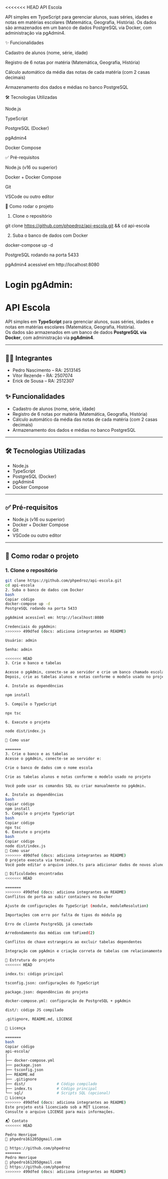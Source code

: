 <<<<<<< HEAD
API Escola

API simples em TypeScript para gerenciar alunos, suas séries, idades e notas em matérias escolares (Matemática, Geografia, História).
Os dados são armazenados em um banco de dados PostgreSQL via Docker, com administração via pgAdmin4.

✨ Funcionalidades

Cadastro de alunos (nome, série, idade)

Registro de 6 notas por matéria (Matemática, Geografia, História)

Cálculo automático da média das notas de cada matéria (com 2 casas decimais)

Armazenamento dos dados e médias no banco PostgreSQL

🛠 Tecnologias Utilizadas

Node.js

TypeScript

PostgreSQL (Docker)

pgAdmin4

Docker Compose

✅ Pré-requisitos

Node.js (v16 ou superior)

Docker + Docker Compose

Git

VSCode ou outro editor

🚀 Como rodar o projeto
1. Clone o repositório

git clone https://github.com/phpedroz/api-escola.git && cd api-escola

2. Suba o banco de dados com Docker

docker-compose up -d

PostgreSQL rodando na porta 5433

pgAdmin4 acessível em http://localhost:8080

Login pgAdmin:
=======
# API Escola

API simples em **TypeScript** para gerenciar alunos, suas séries, idades e notas em matérias escolares (Matemática, Geografia, História).  
Os dados são armazenados em um banco de dados **PostgreSQL via Docker**, com administração via **pgAdmin4**.

---

## 👨‍💻 Integrantes

- Pedro Nascimento – RA: 2513145
- Vitor Rezende – RA: 2507074
- Erick de Sousa – RA: 2512307

## ✨ Funcionalidades

- Cadastro de alunos (nome, série, idade)
- Registro de 6 notas por matéria (Matemática, Geografia, História)
- Cálculo automático da média das notas de cada matéria (com 2 casas decimais)
- Armazenamento dos dados e médias no banco PostgreSQL

---

## 🛠 Tecnologias Utilizadas

- Node.js
- TypeScript
- PostgreSQL (Docker)
- pgAdmin4
- Docker Compose

---

## ✅ Pré-requisitos

- Node.js (v16 ou superior)
- Docker + Docker Compose
- Git
- VSCode ou outro editor

---

## 🚀 Como rodar o projeto

### 1. Clone o repositório

```bash
git clone https://github.com/phpedroz/api-escola.git
cd api-escola
2. Suba o banco de dados com Docker
bash
Copiar código
docker-compose up -d
PostgreSQL rodando na porta 5433

pgAdmin4 acessível em: http://localhost:8080

Credenciais do pgAdmin:
>>>>>>> 499dfed (docs: adiciona integrantes ao README)

Usuário: admin

Senha: admin

<<<<<<< HEAD
3. Crie o banco e tabelas

Acesse o pgAdmin, conecte-se ao servidor e crie um banco chamado escola.
Depois, crie as tabelas alunos e notas conforme o modelo usado no projeto.

4. Instale as dependências

npm install

5. Compile o TypeScript

npx tsc

6. Execute o projeto

node dist/index.js

🧪 Como usar

=======
3. Crie o banco e as tabelas
Acesse o pgAdmin, conecte-se ao servidor e:

Crie o banco de dados com o nome escola

Crie as tabelas alunos e notas conforme o modelo usado no projeto

Você pode usar os comandos SQL ou criar manualmente no pgAdmin.

4. Instale as dependências
bash
Copiar código
npm install
5. Compile o projeto TypeScript
bash
Copiar código
npx tsc
6. Execute o projeto
bash
Copiar código
node dist/index.js
🧪 Como usar
>>>>>>> 499dfed (docs: adiciona integrantes ao README)
O projeto executa via terminal.
Você pode editar o arquivo index.ts para adicionar dados de novos alunos e suas notas.

📌 Dificuldades encontradas
<<<<<<< HEAD

=======
>>>>>>> 499dfed (docs: adiciona integrantes ao README)
Conflitos de porta ao subir containers no Docker

Ajuste de configurações do TypeScript (module, moduleResolution)

Importações com erro por falta de tipos do módulo pg

Erro de cliente PostgreSQL já conectado

Arredondamento das médias com toFixed(2)

Conflitos de chave estrangeira ao excluir tabelas dependentes

Integração com pgAdmin e criação correta de tabelas com relacionamento

📁 Estrutura do projeto
<<<<<<< HEAD

index.ts: código principal

tsconfig.json: configurações do TypeScript

package.json: dependências do projeto

docker-compose.yml: configuração de PostgreSQL + pgAdmin

dist/: código JS compilado

.gitignore, README.md, LICENSE

📝 Licença

=======
bash
Copiar código
api-escola/
│
├── docker-compose.yml
├── package.json
├── tsconfig.json
├── README.md
├── .gitignore
├── dist/              # Código compilado
├── index.ts           # Código principal
└── sql/               # Scripts SQL (opcional)
📝 Licença
>>>>>>> 499dfed (docs: adiciona integrantes ao README)
Este projeto está licenciado sob a MIT License.
Consulte o arquivo LICENSE para mais informações.

📬 Contato
<<<<<<< HEAD

Pedro Henrique
📧 phpedro161205@gmail.com

🔗 https://github.com/phpedroz
=======
Pedro Henrique
📧 phpedro161205@gmail.com
🔗 https://github.com/phpedroz
>>>>>>> 499dfed (docs: adiciona integrantes ao README)
